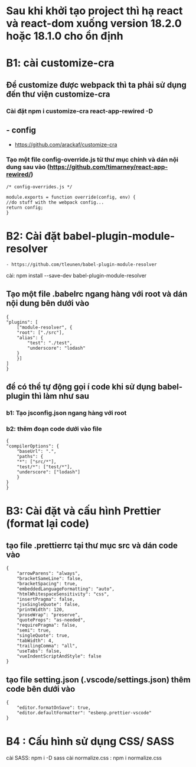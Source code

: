 # Sau khi khởi tạo project thì hạ react và react-dom xuống version 18.2.0 hoặc 18.1.0 cho ổn định 

# B1: cài customize-cra 
## Để customize được webpack thì ta phải sử dụng đến thư viện customize-cra 
### Cài đặt npm i customize-cra react-app-rewired -D
## - config 
- https://github.com/arackaf/customize-cra
### Tạo một file config-override.js từ thư mục chính và dán nội dung sau vào (https://github.com/timarney/react-app-rewired/)
    /* config-overrides.js */

    module.exports = function override(config, env) {
    //do stuff with the webpack config...
    return config;
    }

# B2: Cài đặt babel-plugin-module-resolver
    - https://github.com/tleunen/babel-plugin-module-resolver
cài: npm install --save-dev babel-plugin-module-resolver
## Tạo một file .babelrc ngang hàng với root và dán nội dung bên dưới vào 
    {
    "plugins": [
        ["module-resolver", {
        "root": ["./src"],
        "alias": {
            "test": "./test",
            "underscore": "lodash"
        }
        }]
    ]
    }
## để có thể tự động gọi í code khi sử dụng babel-plugin thì làm như sau 
### b1: Tạo jsconfig.json ngang hàng với root  
### b2: thêm đoạn code dưới vào file 
    {
    "compilerOptions": {
        "baseUrl": ".",
        "paths": {
        "*": ["src/*"],
        "test/*": ["test/*"],
        "underscore": ["lodash"]
        }
    }
    }

# B3: Cài đặt và cấu hình Prettier (format lại code)

## tạo file .prettierrc tại thư mục src và dán code vào 
    {
        "arrowParens": "always",
        "bracketSameLine": false,
        "bracketSpacing": true,
        "embeddedLanguageFormatting": "auto",
        "htmlWhitespaceSensitivity": "css",
        "insertPragma": false,
        "jsxSingleQuote": false,
        "printWidth": 120,
        "proseWrap": "preserve",
        "quoteProps": "as-needed",
        "requirePragma": false,
        "semi": true,
        "singleQuote": true,
        "tabWidth": 4,
        "trailingComma": "all",
        "useTabs": false,
        "vueIndentScriptAndStyle": false
    }
## tạo file setting.json (.vscode/settings.json) thêm code bên dưới vào 

    {
        "editor.formatOnSave": true,
        "editor.defaultFormatter": "esbenp.prettier-vscode"
    }
# B4 : Cấu hình sử dụng CSS/ SASS 
cài SASS: npm i -D sass
cài normalize.css : npm i normalize.css
